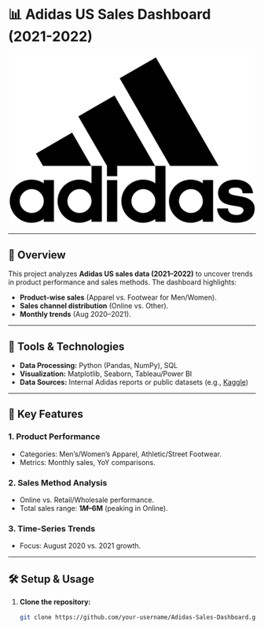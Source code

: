# 📊 Adidas US Sales Dashboard (2021-2022)  
![Adidas US Sales Dashboard](https://github.com/NoirDOT/Adidas-US-Sales/blob/bc10ec5b5e8baf34dde45449caf73dcc4aaf048c/Adidas_Logo.svg.png)

---

## 🚀 **Overview**  
This project analyzes **Adidas US sales data (2021–2022)** to uncover trends in product performance and sales methods. The dashboard highlights:  
- **Product-wise sales** (Apparel vs. Footwear for Men/Women).  
- **Sales channel distribution** (Online vs. Other).  
- **Monthly trends** (Aug 2020–2021).  

---


## 🔧 **Tools & Technologies**  
- **Data Processing:** Python (Pandas, NumPy), SQL  
- **Visualization:** Matplotlib, Seaborn, Tableau/Power BI  
- **Data Sources:** Internal Adidas reports or public datasets (e.g., [Kaggle](https://www.kaggle.com/))  

---

## 📌 **Key Features**  
### 1. **Product Performance**  
   - Categories: Men’s/Women’s Apparel, Athletic/Street Footwear.  
   - Metrics: Monthly sales, YoY comparisons.  

### 2. **Sales Method Analysis**  
   - Online vs. Retail/Wholesale performance.  
   - Total sales range: **$1M–$6M** (peaking in Online).  

### 3. **Time-Series Trends**  
   - Focus: August 2020 vs. 2021 growth.  

---

## 🛠️ **Setup & Usage**  
1. **Clone the repository:**  
   ```bash
   git clone https://github.com/your-username/Adidas-Sales-Dashboard.git
